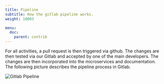 ```yaml
---
title: Pipeline
subtitle: How the gitlab pipeline works.
weight: 10003

menu:
  doc:
    parent: contrib
---
```


For all activities, a pull request is then triggered via github. The changes are then tested via our Gitlab and accepted by one of the main developers. The changes are then incorporated into the microservices and documentation. The following picture describes the pipeline process in Gitlab.

![Gitlab Pipeline](/images/rds-pipeline.jpg)

